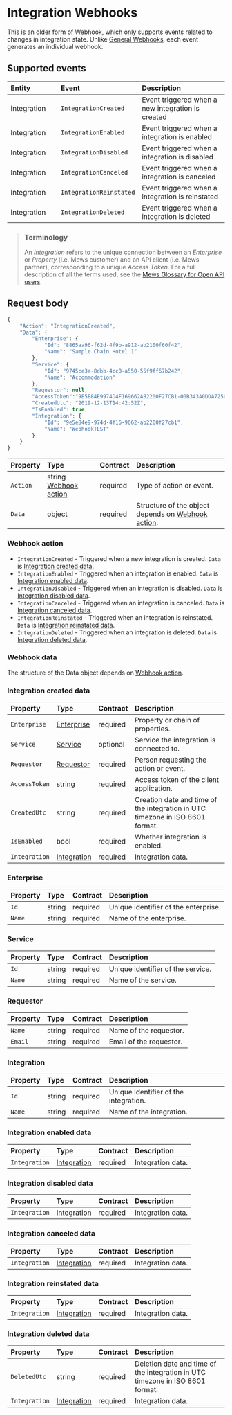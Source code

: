 # Integration Webhooks

This is an older form of Webhook, which only supports events related to changes in integration state.
Unlike [General Webhooks](wh-general.md), each event generates an individual webhook.

## Supported events

| <div style="width:100px">Entity</div> | <div style="width:150px">Event</div> | Description |
| :-- | :-- | :-- |
| Integration | `IntegrationCreated` | Event triggered when a new integration is created |
| Integration | `IntegrationEnabled` | Event triggered when a integration is enabled |
| Integration | `IntegrationDisabled` | Event triggered when a integration is disabled |
| Integration | `IntegrationCanceled` | Event triggered when a integration is canceled |
| Integration | `IntegrationReinstated` | Event triggered when a integration is reinstated |
| Integration | `IntegrationDeleted` | Event triggered when a integration is deleted |

> ### Terminology
> An *Integration* refers to the unique connection between an *Enterprise* or *Property* (i.e. Mews customer) and an API client (i.e. Mews partner), corresponding to a unique *Access Token*.
> For a full description of all the terms used, see the [Mews Glossary for Open API users](https://help.mews.com/s/article/Mews-Glossary-for-Open-API-users?language=en_US).

## Request body

```javascript
{
    "Action": "IntegrationCreated",
    "Data": {
        "Enterprise": {
            "Id": "8865aa96-f62d-4f9b-a912-ab2100f60f42",
            "Name": "Sample Chain Hotel 1"
        },
        "Service": {
            "Id": "9745ce3a-8dbb-4cc0-a550-55f9ff67b242",
            "Name": "Accommodation"
        },
        "Requestor": null,
        "AccessToken":"9E5E84E9974D4F169662AB2200F27CB1-00B343A0DDA725CACAC028E38E3EABF",
        "CreatedUtc": "2019-12-13T14:42:52Z",
        "IsEnabled": true,
        "Integration": {
            "Id": "9e5e84e9-974d-4f16-9662-ab2200f27cb1",
            "Name": "WebhookTEST"
        }
    }
}

```

| Property | Type | Contract | Description |
| :-- | :-- | :-- | :-- |
| `Action` | string [Webhook action](#webhook-action) | required | Type of action or event. |
| `Data` | object | required | Structure of the object depends on [Webhook action](#webhook-action). |

### Webhook action

* `IntegrationCreated` - Triggered when a new integration is created. `Data` is [Integration created data](#integration-created-data).
* `IntegrationEnabled` - Triggered when an integration is enabled. `Data` is [Integration enabled data](#integration-enabled-data).
* `IntegrationDisabled` - Triggered when an integration is disabled. `Data` is [Integration disabled data](#integration-disabled-data).
* `IntegrationCanceled` - Triggered when an integration is canceled. `Data` is [Integration canceled data](#integration-canceled-data).
* `IntegrationReinstated` - Triggered when an integration is reinstated. `Data` is [Integration reinstated data](#integration-reinstated-data).
* `IntegrationDeleted` - Triggered when an integration is deleted. `Data` is [Integration deleted data](#integration-deleted-data).

### Webhook data

The structure of the Data object depends on [Webhook action](#webhook-action).

### Integration created data

| Property | Type | Contract | Description |
| :-- | :-- | :-- | :-- |
| `Enterprise` | [Enterprise](#enterprise) | required | Property or chain of properties. |
| `Service` | [Service](#service) | optional | Service the integration is connected to. |
| `Requestor` | [Requestor](#requestor) | required | Person requesting the action or event. |
| `AccessToken` | string | required | Access token of the client application. |
| `CreatedUtc` | string | required | Creation date and time of the integration in UTC timezone in ISO 8601 format. |
| `IsEnabled` | bool | required | Whether integration is enabled. |
| `Integration` | [Integration](#integration) | required | Integration data. |

### Enterprise

| Property | Type | Contract | Description |
| :-- | :-- | :-- | :-- |
| `Id` | string | required | Unique identifier of the enterprise. |
| `Name` | string | required | Name of the enterprise. |

### Service

| Property | Type | Contract | Description |
| :-- | :-- | :-- | :-- |
| `Id` | string | required | Unique identifier of the service. |
| `Name` | string | required | Name of the service. |

### Requestor

| Property | Type | Contract | Description |
| :-- | :-- | :-- | :-- |
| `Name` | string | required | Name of the requestor. |
| `Email` | string | required | Email of the requestor. |

### Integration

| Property | Type | Contract | Description |
| :-- | :-- | :-- | :-- |
| `Id` | string | required | Unique identifier of the integration. |
| `Name` | string | required | Name of the integration. |

### Integration enabled data

| Property | Type | Contract | Description |
| :-- | :-- | :-- | :-- |
| `Integration` | [Integration](#integration) | required | Integration data. |

### Integration disabled data

| Property | Type | Contract | Description |
| :-- | :-- | :-- | :-- |
| `Integration` | [Integration](#integration) | required | Integration data. |

### Integration canceled data

| Property | Type | Contract | Description |
| :-- | :-- | :-- | :-- |
| `Integration` | [Integration](#integration) | required | Integration data. |

### Integration reinstated data

| Property | Type | Contract | Description |
| :-- | :-- | :-- | :-- |
| `Integration` | [Integration](#integration) | required | Integration data. |

### Integration deleted data

| Property | Type | Contract | Description |
| :-- | :-- | :-- | :-- |
| `DeletedUtc` | string | required | Deletion date and time of the integration in UTC timezone in ISO 8601 format. |
| `Integration` | [Integration](#integration) | required | Integration data. |

